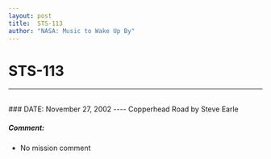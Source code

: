 ```yaml
---
layout: post
title:  STS-113
author: "NASA: Music to Wake Up By"
---
```


# STS-113
----
<br/>
### DATE: November 27, 2002
----
Copperhead Road by Steve Earle

##### Comment:
* No mission comment
